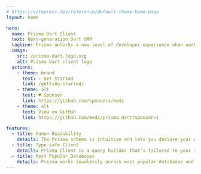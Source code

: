 ```yaml
---
# https://vitepress.dev/reference/default-theme-home-page
layout: home

hero:
  name: Prisma Dart Client
  text: Next-generation Dart ORM
  tagline: Prisma unlocks a new level of developer experience when working with databases thanks to its intuitive data model, automated migrations, type-safety & auto-completion.
  image:
    src: /prisma-dart.logo.svg
    alt: Prisma Dart client logo
  actions:
    - theme: brand
      text: ⚡️ Get Started
      link: /getting-started/
    - theme: alt
      text: ♥︎ Sponsor
      link: https://github.com/sponsors/medz
    - theme: alt
      text: View on GitHub
      link: https://github.com/medz/prisma-dart?sponsor=1

features:
  - title: Human Readability
    details: The Prisma schema is intuitive and lets you declare your database tables in a human-readable way — making your data modeling experience a delight. You define your models by hand or introspect them from an existing database.
  - title: Type-safe Client
    details: Prisma Client is a query builder that’s tailored to your schema. We designed its API to be intuitive, both for SQL veterans and developers brand new to databases. The auto-completion helps you figure out your query without the need for documentation.
  - title: Most Popular Databases
    details: Prisma works seamlessly across most popular databases and service providers. | PostgreSQL, MySQL, MariaDB, SQL Server, SQLite, MongoDB and CockroachDB.
---
```

